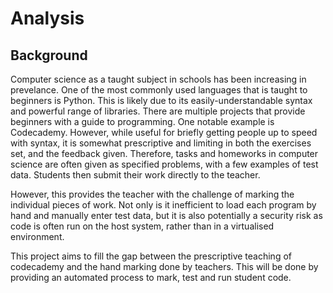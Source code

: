 # Analysis
## Background
Computer science as a taught subject in schools has been increasing in prevelance. One of the most commonly used languages that is taught to beginners is Python. This is likely due to its easily-understandable syntax and powerful range of libraries. There are multiple projects that provide beginners with a guide to programming. One notable example is Codecademy. However, while useful for briefly getting people up to speed with syntax, it is somewhat prescriptive and limiting in both the exercises set, and the feedback given. Therefore, tasks and homeworks in computer science are often given as specified problems, with a few examples of test data. Students then submit their work directly to the teacher.

However, this provides the teacher with the challenge of marking the individual pieces of work. Not only is it inefficient to load each program by hand and manually enter test data, but it is also potentially a security risk as code is often run on the host system, rather than in a virtualised environment.

This project aims to fill the gap between the prescriptive teaching of codecademy and the hand marking done by teachers. This will be done by providing an automated process to mark, test and run student code.
